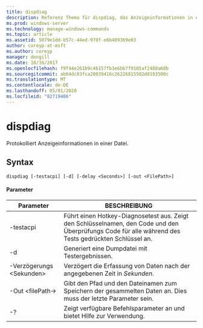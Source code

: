 ```yaml
---
title: dispdiag
description: Referenz Thema für dispdiag, das Anzeigeinformationen in einer Datei protokolliert.
ms.prod: windows-server
ms.technology: manage-windows-commands
ms.topic: article
ms.assetid: 5079e1dd-b57c-44ed-970f-e6b409369e03
author: coreyp-at-msft
ms.author: coreyp
manager: dongill
ms.date: 10/16/2017
ms.openlocfilehash: f9f44e261b9c46157fb3e6bb7f9105af2480a60b
ms.sourcegitcommit: ab64dc83fca28039416c26226815502d0193500c
ms.translationtype: MT
ms.contentlocale: de-DE
ms.lasthandoff: 05/01/2020
ms.locfileid: "82719406"
---
```

# <a name="dispdiag"></a>dispdiag

Protokolliert Anzeigeinformationen in einer Datei.

## <a name="syntax"></a>Syntax

```
dispdiag [-testacpi] [-d] [-delay <Seconds>] [-out <FilePath>]
```

#### <a name="parameters"></a>Parameter

|Parameter|BESCHREIBUNG|
|---------|-----------|
|-testacpi|Führt einen Hotkey-Diagnosetest aus. Zeigt den Schlüsselnamen, den Code und den Überprüfungs Code für alle während des Tests gedrückten Schlüssel an.|
|-d|Generiert eine Dumpdatei mit Testergebnissen.|
|-Verzögerungs \<Sekunden>|Verzögert die Erfassung von Daten nach der angegebenen Zeit in *Sekunden*.|
|-Out \<filePath->|Gibt den Pfad und den Dateinamen zum Speichern der gesammelten Daten an. Dies muss der letzte Parameter sein.|
|-?|Zeigt verfügbare Befehlsparameter an und bietet Hilfe zur Verwendung.|